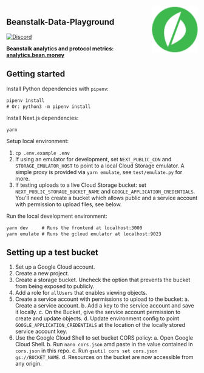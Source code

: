 <img src="public/bean-logo-circled.svg" alt="Beanstalk logo" align="right" width="120" />

## Beanstalk-Data-Playground

[![Discord][discord-badge]][discord-url]

[discord-badge]: https://img.shields.io/discord/880413392916054098?label=Beanstalk
[discord-url]: https://discord.gg/beanstalk

**Beanstalk analytics and protocol metrics: [analytics.bean.money](https://analytics.bean.money)**

## Getting started

Install Python dependencies with `pipenv`:

```
pipenv install
# Or: python3 -m pipenv install
```

Install Next.js dependencies:

```
yarn
```

Setup local environment:

1. `cp .env.example .env`
2. If using an emulator for development, set `NEXT_PUBLIC_CDN` and `STORAGE_EMULATOR_HOST` to point to a local Cloud Storage emulator. A simple proxy is provided via `yarn emulate`, see `test/emulate.py` for more.
3. If testing uploads to a live Cloud Storage bucket: set `NEXT_PUBLIC_STORAGE_BUCKET_NAME` and `GOOGLE_APPLICATION_CREDENTIALS`. You'll need to create a bucket which allows public and a service account with permission to upload files, see below.


Run the local development environment:

```
yarn dev     # Runs the frontend at localhost:3000
yarn emulate # Runs the gcloud emulator at localhost:9023
```

## Setting up a test bucket

1. Set up a Google Cloud account.
2. Create a new project.
3. Create a storage bucket. Uncheck the option that prevents the bucket from being exposed to publicly.
4. Add a role for `allUsers` that enables viewing objects.
5. Create a service account with permissions to upload to the bucket:
  a. Create a service account.
  b. Add a key to the service account and save it locally.
  c. On the Bucket, give the service account permission to create and update objects.
  d. Update environment config to point `GOOGLE_APPLICATION_CREDENTIALS` at the location of the locally stored service account key.
6. Use the Google Cloud Shell to set bucket CORS policy:
  a. Open Google Cloud Shell.
  b. Run `nano cors.json` amd paste in the value contained in `cors.json` in this repo.
  c. Run `gsutil cors set cors.json gs://BUCKET_NAME`.
  d. Resources on the bucket are now accessible from any origin.